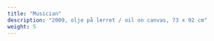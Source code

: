 ```yaml
---
title: "Musician"
description: "2009, olje på lerret / oil on canvas, 73 x 92 cm"
weight: 5
---
```

